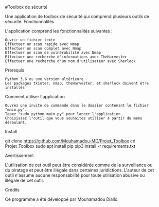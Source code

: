 #Toolbox de sécurité

Une application de toolbox de sécurité qui comprend plusieurs outils de sécurité.
Fonctionnalités

L'application comprend les fonctionnalités suivantes :

    Ouvrir un fichier texte
    Effectuer un scan rapide avec Nmap
    Effectuer un scan complet avec Nmap
    Effectuer un scan de vulnérabilité avec Nmap
    Effectuer une recherche d'informations avec TheHarvester
    Effectuer une recherche d'un nom d'utilisateur avec Sherlock

Prérequis

    Python 3.6 ou une version ultérieure
    Les packages tkinter, nmap, theHarvester, et sherlock doivent être installés

Comment utiliser l'application

    Ouvrez une invite de commande dans le dossier contenant le fichier "main.py".
    Tapez "sudo python main.py" pour lancer l'application.
    Choisissez l'outil que vous souhaitez utiliser à partir du menu déroulant.
    
Install

git clone https://github.com/Mouhamadou-MD/Projet_Toolbox
cd Projet_Toolbox
sudo apt install pip
pip3 install -r requirements.txt
  
Avertissement

L'utilisation de cet outil peut être considérée comme de la surveillance ou du piratage et peut être illégale dans certaines juridictions. L'auteur de cet outil n'assume aucune responsabilité pour toute utilisation abusive ou illégale de cet outil.

Crédits

Ce programme a été développé par Mouhamadou Diallo.
